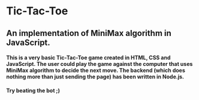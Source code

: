 # Tic-Tac-Toe
## An implementation of MiniMax algorithm in JavaScript.
#### This is a very basic Tic-Tac-Toe game created in HTML, CSS and JavaScript. The user could play the game against the computer that uses MiniMax algorithm to decide the next move. The backend (which does nothing more than just sending the page) has been written in Node.js.
#### Try beating the bot ;)
